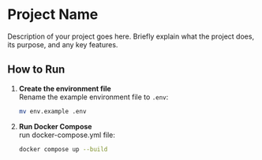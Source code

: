# Project Name

Description of your project goes here. Briefly explain what the project does, its purpose, and any key features.

## How to Run

1. **Create the environment file**  
   Rename the example environment file to `.env`:

   ```bash
   mv env.example .env


2. **Run Docker Compose**  
   run docker-compose.yml file:

   ```bash
   docker compose up --build
